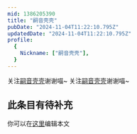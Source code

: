 ```yaml
---
mid: 1386205390
title: "嗣音壳壳"
pubDate: "2024-11-04T11:22:10.795Z"
updatedDate: "2024-11-04T11:22:10.795Z"
profile:
  {
    Nickname: ["嗣音壳壳"],
  }
---
```


关注[嗣音壳壳](https://space.bilibili.com/1386205390)谢谢喵~ 关注[嗣音壳壳](https://space.bilibili.com/1386205390)谢谢喵~

## 此条目有待补充
你可以在[这里](https://github.com/Yuhanawa/VTuber.ICU/edit/master/src/content/v/嗣音壳壳/index.md)编辑本文
